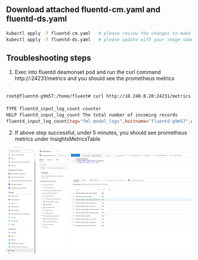 ## Download  attached fluentd-cm.yaml and fluentd-ds.yaml
```bash
kubectl apply -f fluentd-cm.yaml   # please review the changes to make sure all the metrics and configurations in there
kubectl apply -f fluentd-ds.yaml   # please update with your image name
```
## Troubleshooting steps

1.	Exec into fluentd deamonset pod and run the curl command http://<fluentd-pod-ip>:24231/metrics and you should see the prometheus metrics 
```bash

root@fluentd-g9m57:/home/fluent# curl http://10.240.0.20:24231/metrics  # Please use your fluentd pod IP address 

TYPE fluentd_input_log_count counter
HELP fluentd_input_log_count The total number of incoming records
fluentd_input_log_count{tag="fml.model_logs",hostname="fluentd-g9m57",worker="0"} 1958.0
```

2.	If above step successful, under 5 minutes, you should see  prometheus metrics under InsightsMetricsTable

<p align="center">
    <a href="https://github.com/preddy727/fluentdaks/blob/master/prometheusmetrics.png"><img src="https://github.com/preddy727/fluentdaks/blob/master/prometheusmetrics.png" alt="Prometheus Metrics"></a>
</p>




 

